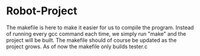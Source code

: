 # Robot-Project
The makefile is here to make it easier for us to compile the program. Instead of running every gcc command each time, we simply run "make" and the project will be built.
The makefile should of course be updated as the project grows. As of now the makefile only builds tester.c

